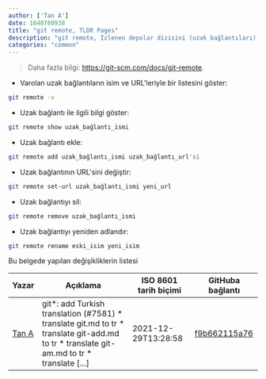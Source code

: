 ```yaml
---
author: ['Tan A']
date: 1640780938
title: "git remote, TLDR Pages"
description: "git remote, İzlenen depolar dizisini (uzak bağlantıları) yönet."
categories: "common"
---
```

> Daha fazla bilgi: <https://git-scm.com/docs/git-remote>.

- Varolan uzak bağlantıların isim ve URL'leriyle bir listesini göster:

```bash
git remote -v
```

- Uzak bağlantı ile ilgili bilgi göster:

```bash
git remote show uzak_bağlantı_ismi
```

- Uzak bağlantı ekle:

```bash
git remote add uzak_bağlantı_ismi uzak_bağlantı_url'si
```

- Uzak bağlantının URL'sini değiştir:

```bash
git remote set-url uzak_bağlantı_ismi yeni_url
```

- Uzak bağlantıyı sil:

```bash
git remote remove uzak_bağlantı_ismi
```

- Uzak bağlantıyı yeniden adlandır:

```bash
git remote rename eski_isim yeni_isim
```
Bu belgede yapılan değişikliklerin listesi


Yazar | Açıklama | ISO 8601 tarih biçimi | GitHuba bağlantı
------|-----|-----|-----
[Tan A](mailto:40173707+yutyo@users.noreply.github.com) | git*: add Turkish translation (#7581) * translate git.md to tr * translate git-add.md to tr * translate git-am.md to tr * translate [...] | 2021-12-29T13:28:58 | [f9b662115a76](https://github.com/tldr-pages/tldr/commit/f9b662115a765f843982cea237d608aab423e3f7)


